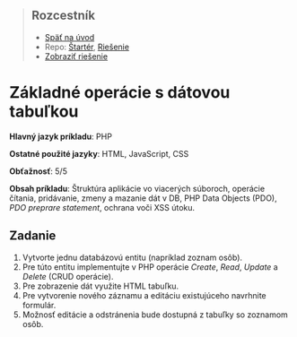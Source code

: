 <div class="hidden">

> ## Rozcestník
> - [Späť na úvod](../../README.md)
> - Repo: [Štartér](/../../tree/main/php/crud), [Riešenie](/../../tree/solution/php/crud)
> - [Zobraziť riešenie](riesenie.md)
</div>

# Základné operácie s dátovou tabuľkou
<div class="info"> 

**Hlavný jazyk príkladu**: PHP

**Ostatné použité jazyky**: HTML, JavaScript, CSS

**Obťažnosť**: 5/5

**Obsah príkladu**: Štruktúra aplikácie vo viacerých súboroch, operácie čítania, pridávanie, zmeny a mazanie dát v DB, PHP Data Objects (PDO), *PDO preprare statement*, ochrana voči XSS útoku.
</div>

## Zadanie

1. Vytvorte jednu databázovú entitu (napríklad zoznam osôb). 
2. Pre túto entitu implementujte v PHP operácie *Create*, *Read*, *Update* a *Delete* (CRUD operácie).
3. Pre zobrazenie dát využite HTML tabuľku. 
4. Pre vytvorenie nového záznamu a editáciu existujúceho navrhnite formulár. 
5. Možnosť editácie a odstránenia bude dostupná z tabuľky so zoznamom osôb.